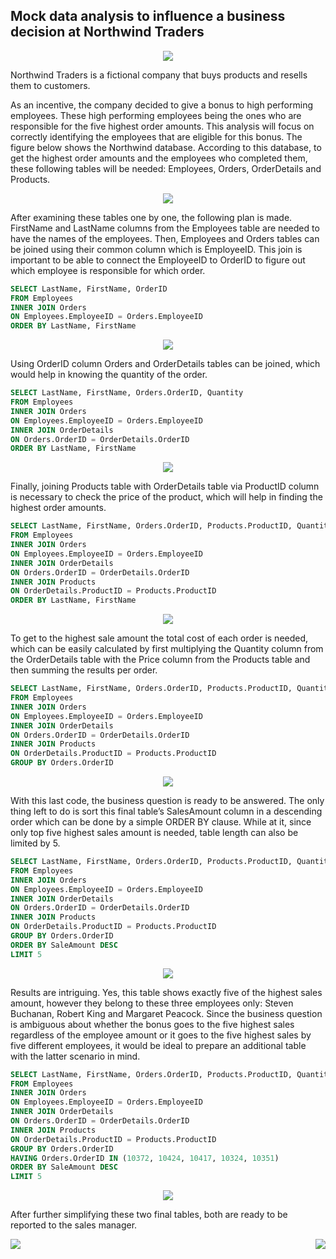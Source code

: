 ## Mock data analysis to influence a business decision at Northwind Traders

<p align="center">
 <img src="https://user-images.githubusercontent.com/70372302/232221590-d4396fc2-6d87-4edd-a454-a7f0ea9cf20f.jpeg">
</p>

 

Northwind Traders is a fictional company that buys products and resells them to customers. 

As an incentive, the company decided to give a bonus to high performing employees. These high performing employees being the ones who are responsible for the five highest order amounts. This analysis will focus on correctly identifying the employees that are eligible for this bonus.
The figure below shows the Northwind database. According to this database, to get the highest order amounts and the employees who completed them, these following tables will be needed: Employees, Orders, OrderDetails and Products. 

<p align="center">
 <img src="https://user-images.githubusercontent.com/70372302/232210244-fa1c85a8-95cb-455b-a56f-a830a8abf444.JPG">
</p>


After examining these tables one by one, the following plan is made. FirstName and LastName columns from the Employees table are needed to have the names of the employees. Then, Employees and Orders tables can be joined using their common  column which is EmployeeID.  This join is important to be able to connect the EmployeeID to OrderID to figure out which employee is responsible for which order. 

```sql
SELECT LastName, FirstName, OrderID
FROM Employees
INNER JOIN Orders
ON Employees.EmployeeID = Orders.EmployeeID
ORDER BY LastName, FirstName
```

<p align="center">
 <img src="https://user-images.githubusercontent.com/70372302/232278174-f6b7efd4-f0ee-4df6-a534-bacac170178e.JPG">
</p>

Using OrderID column Orders and OrderDetails tables can be joined, which would help in knowing the quantity of the order. 

```sql
SELECT LastName, FirstName, Orders.OrderID, Quantity
FROM Employees
INNER JOIN Orders
ON Employees.EmployeeID = Orders.EmployeeID
INNER JOIN OrderDetails
ON Orders.OrderID = OrderDetails.OrderID
ORDER BY LastName, FirstName
```

<p align="center">
 <img src="https://user-images.githubusercontent.com/70372302/232278095-e0252bfb-48a0-4d6d-8885-8b4651656607.JPG">
</p>



Finally, joining Products table with OrderDetails table via ProductID column is necessary to check the price of the product, which will help in finding the highest order amounts. 

```sql
SELECT LastName, FirstName, Orders.OrderID, Products.ProductID, Quantity, Price
FROM Employees
INNER JOIN Orders
ON Employees.EmployeeID = Orders.EmployeeID
INNER JOIN OrderDetails
ON Orders.OrderID = OrderDetails.OrderID
INNER JOIN Products
ON OrderDetails.ProductID = Products.ProductID
ORDER BY LastName, FirstName
```

<p align="center">
 <img src="https://user-images.githubusercontent.com/70372302/232278266-8510aabe-dd91-4a8d-a434-4846f65879c4.JPG">
</p>


To get to the highest sale amount  the total cost of each order is needed,  which can be easily calculated by first multiplying the Quantity column from the OrderDetails table with the Price column from the Products table and then summing the results per order. 
```sql
SELECT LastName, FirstName, Orders.OrderID, Products.ProductID, Quantity, Price, sum(Quantity*Price) AS SaleAmount
FROM Employees
INNER JOIN Orders
ON Employees.EmployeeID = Orders.EmployeeID
INNER JOIN OrderDetails
ON Orders.OrderID = OrderDetails.OrderID
INNER JOIN Products
ON OrderDetails.ProductID = Products.ProductID
GROUP BY Orders.OrderID
```
<p align="center">
 <img src="https://user-images.githubusercontent.com/70372302/232278395-7f76bb6a-91da-4d81-b07f-f230e17c99c0.JPG">
</p>


With this last code, the business question is ready to be answered. The only thing left to do is sort this final table’s SalesAmount column in a descending order which can be done by a simple ORDER BY clause. While at it, since only top five highest sales amount is needed, table length can also be limited by 5.

```sql
SELECT LastName, FirstName, Orders.OrderID, Products.ProductID, Quantity, Price, sum(Quantity*Price) AS SaleAmount
FROM Employees
INNER JOIN Orders
ON Employees.EmployeeID = Orders.EmployeeID
INNER JOIN OrderDetails
ON Orders.OrderID = OrderDetails.OrderID
INNER JOIN Products
ON OrderDetails.ProductID = Products.ProductID
GROUP BY Orders.OrderID
ORDER BY SaleAmount DESC
LIMIT 5
```
<p align="center">
 <img src="https://user-images.githubusercontent.com/70372302/232278590-83a0757c-0686-4c2f-b012-1bb490f09a9b.JPG">
</p>


Results are intriguing.  Yes, this table shows exactly five of the highest sales amount, however they belong to these three employees only: Steven Buchanan, Robert King and Margaret Peacock. Since the business question is ambiguous about whether the bonus goes to the five highest sales regardless of the employee amount or it goes to the five highest sales by five different employees, it would be ideal to prepare an additional table with the latter scenario in mind. 

```sql
SELECT LastName, FirstName, Orders.OrderID, Products.ProductID, Quantity, Price, sum(Quantity*Price) AS SaleAmount
FROM Employees
INNER JOIN Orders
ON Employees.EmployeeID = Orders.EmployeeID
INNER JOIN OrderDetails
ON Orders.OrderID = OrderDetails.OrderID
INNER JOIN Products
ON OrderDetails.ProductID = Products.ProductID
GROUP BY Orders.OrderID
HAVING Orders.OrderID IN (10372, 10424, 10417, 10324, 10351)
ORDER BY SaleAmount DESC
LIMIT 5
```
<p align="center">
 <img src="https://user-images.githubusercontent.com/70372302/232278702-54df5db6-48ba-49aa-8fe1-3169ef72b8a4.JPG">
</p>

After further simplifying these two final tables, both are ready to be reported to the sales manager.

<p>
 <img align="left" src="https://user-images.githubusercontent.com/70372302/232279030-6ab00e6f-d365-4deb-9f67-b5cb52183fa6.JPG">
</p>

<img align="right" src="https://user-images.githubusercontent.com/70372302/232279036-c9e6cae5-5226-46b7-b957-73c6dceec81f.JPG">

